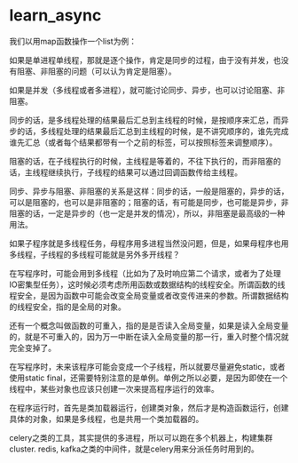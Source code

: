 # learn_async

我们以用map函数操作一个list为例：

如果是单进程单线程，那就是逐个操作，肯定是同步的过程，由于没有并发，也没有阻塞、非阻塞的问题（可以认为肯定是阻塞）。

如果是并发（多线程或者多进程），就可能讨论同步、异步，也可以讨论阻塞、非阻塞。

同步的话，是多线程处理的结果最后汇总到主线程的时候，是按顺序来汇总，而异步的话，多线程处理的结果最后汇总到主线程的时候，是不讲究顺序的，谁先完成谁先汇总（或者每个结果都带有一个之前的标签，可以按照标签来调整顺序）。

阻塞的话，在子线程执行的时候，主线程是等着的，不往下执行的，而非阻塞的话，主线程继续执行，子线程的结果可以通过回调函数传给主线程。

同步、异步与阻塞、非阻塞的关系是这样：同步的话，一般是阻塞的，异步的话，可以是阻塞的，也可以是非阻塞的；阻塞的话，有可能是同步，也可能是异步，非阻塞的话，一定是异步的（也一定是并发的情况），所以，非阻塞是最高级的一种用法。

如果子程序就是多线程任务，母程序用多进程当然没问题，但是，如果母程序也用多线程，子线程的多线程可能就是另外多开线程？

在写程序时，可能会用到多线程（比如为了及时响应第二个请求，或者为了处理IO密集型任务），这时候必须考虑所用函数或数据结构的线程安全。所谓函数的线程安全，是因为函数中可能会改变全局变量或者改变传进来的参数。所谓数据结构的线程安全，指的是全局的对象。

还有一个概念叫做函数的可重入，指的是是否读入全局变量，如果是读入全局变量的，就是不可重入的，因为万一中断在读入全局变量的那一行，重入时整个情况就完全变掉了。

在写程序时，未来该程序可能会变成一个子线程，所以就要尽量避免static，或者使用static final，还需要特别注意的是单例。单例之所以必要，是因为即使在一个线程中，某些对象也应该只创建一次来提高程序运行的效率。

在程序运行时，首先是类加载器运行，创建类对象，然后才是构造函数运行，创建具体的对象，如果是多线程，也是共用一个类加载器的。

celery之类的工具，其实提供的多进程，所以可以跑在多个机器上，构建集群cluster. redis, kafka之类的中间件，就是celery用来分派任务时用到的。

